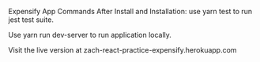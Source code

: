 Expensify App Commands After Install and Installation:
use yarn test to run jest test suite. 

Use yarn run dev-server to run application locally. 

Visit the live version at zach-react-practice-expensify.herokuapp.com
